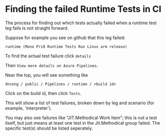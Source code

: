 # Finding the failed Runtime Tests in CI

The process for finding out which tests actually failed when a runtime test leg
fails is not straight forward.

Suppose for example you see on github that this leg failed:

```
runtime (Mono Pri0 Runtime Tests Run Linux arm release)
```

To find the actual test failure click `details`

Then `View more details on Azure Pipelines`.

Near the top, you will see something like

`dnceng / public / Pipelines / runtime / <build id>`

Click on the build id, then click `Tests`.

This will show a list of test failures, broken down by leg and scenario (for example, 'interpreter').

You may also see failures like "JIT.Methodical Work Item"; this is not a test itself, 
but just means at least one test in the Jit.Methodical group failed. The specific test(s)
should be listed seperately.

